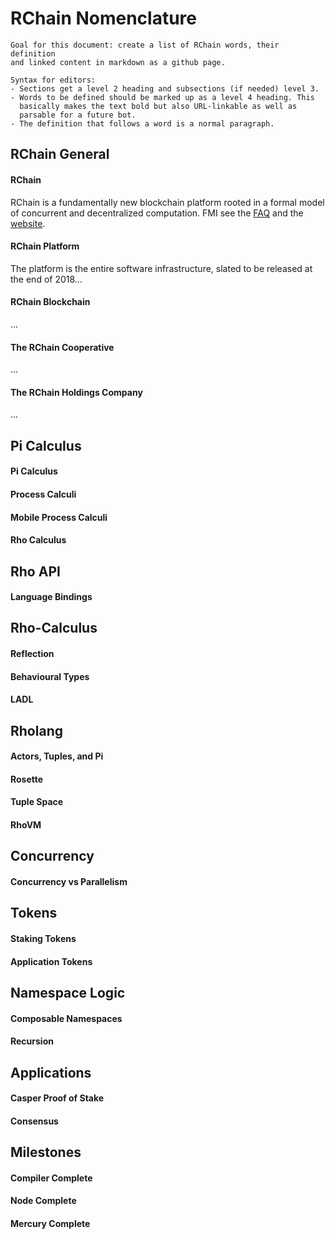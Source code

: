 # RChain Nomenclature

    Goal for this document: create a list of RChain words, their definition 
    and linked content in markdown as a github page.
    
    Syntax for editors:
    - Sections get a level 2 heading and subsections (if needed) level 3.
    - Words to be defined should be marked up as a level 4 heading. This 
      basically makes the text bold but also URL-linkable as well as 
      parsable for a future bot.
    - The definition that follows a word is a normal paragraph.

##  RChain General

#### RChain

RChain is a fundamentally new blockchain platform rooted in a formal model of concurrent and decentralized computation. FMI see the [FAQ](https://github.com/rchain/reference/blob/master/faq.md) and the [website](http://rchain.coop/).

#### RChain Platform

The platform is the entire software infrastructure, slated to be released at the end of 2018... 

#### RChain Blockchain
...
#### The RChain Cooperative
...
#### The RChain Holdings Company
...

## Pi Calculus
#### Pi Calculus
#### Process Calculi
#### Mobile Process Calculi
#### Rho Calculus

##  Rho API
#### Language Bindings

##  Rho-Calculus
#### Reflection
#### Behavioural Types
#### LADL

## Rholang
#### Actors, Tuples, and Pi
#### Rosette
#### Tuple Space

#### RhoVM

##  Concurrency
#### Concurrency vs Parallelism

##  Tokens
#### Staking Tokens
#### Application Tokens

## Namespace Logic
#### Composable Namespaces
#### Recursion

## Applications
#### Casper Proof of Stake
#### Consensus

## Milestones
#### Compiler Complete
#### Node Complete
#### Mercury Complete
